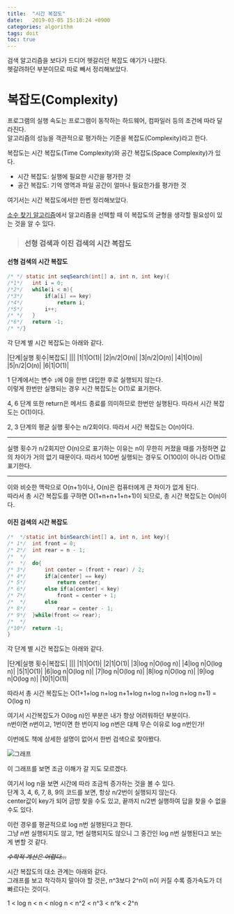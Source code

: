 ```yaml
---
title:  "시간 복잡도"
date:   2019-03-05 15:10:24 +0900
categories: algorithm
tags: doit
toc: true
---
```


검색 알고리즘을 보다가 드디어 헷갈리던 복잡도 얘기가 나왔다.  
헷갈려하던 부분이므로 따로 빼서 정리해보았다.  

# 복잡도(Complexity)

프로그램의 실행 속도는 프로그램이 동작하는 하드웨어, 컴파일러 등의 조건에 따라 달라진다.  
알고리즘의 성능을 객관적으로 평가하는 기준을 복잡도(Complexity)라고 한다.  
  
복잡도는 시간 복잡도(Time Complexity)와 공간 복잡도(Space Complexity)가 있다.  
  
- 시간 복잡도: 실행에 필요한 시간을 평가한 것
- 공간 복잡도: 기억 영역과 파일 공간이 얼마나 필요한가를 평가한 것

여기서는 시간 복잡도에서만 한번 정리해보았다.  
  
[소수 찾기 알고리즘](https://2ssue.github.io/algorithm/algorithm_prime/)에서 알고리즘을 선택할 때 이 복잡도의 균형을 생각할 필요성이 있는 것을 알 수 있다.  
  
> ### 선형 검색과 이진 검색의 시간 복잡도

#### 선형 검색의 시간 복잡도

```java
/* */ static int seqSearch(int[] a, int n, int key){
/*1*/	int i = 0;
/*2*/	while(i < n){
/*3*/		if(a[i] == key)
/*4*/			return i;
/*5*/		i++;
/* */	}
/*6*/	return -1;
/* */}
```

각 단계 별 시간 복잡도는 아래와 같다.

|단계|실행 횟수|복잡도|
|||
|1|1|O(1)|
|2|n/2|O(n)|
|3|n/2|O(n)|
|4|1|O(n)|
|5|n/2|O(n)|
|6|1|O(1)|

1 단계에서는 변수 `i`에 0을 한번 대입한 후로 실행되지 않는다.  
이렇게 한번만 실행되는 경우 시간 복잡도는 O(1)로 표기한다.  
  
4, 6 단계 또한 return은 메서드 종료를 의미하므로 한번만 실행된다. 따라서 시간 복잡도는 O(1)이다.  
  
2, 3 단계의 평균 실행 횟수는 n/2회이다. 따라서 시간 복잡도는 O(n)이다.  

___
실행 횟수가 n/2회지만 O(n)으로 표기하는 이유는 n이 무한히 커졌을 때를 가정하면 값의 차이가 거의 없기 때문이다.  따라서 100번 실행되는 경우도 O(100)이 아니라 O(1)로 표기한다.  

___  
이와 비슷한 맥락으로 O(n+1)이나, O(n)은 컴퓨터에게 큰 차이가 없게 된다.  
따라서 총 시간 복잡도를 구하면 O(1+n+n+1+n+1)이 되므로, 총 시간 복잡도는 O(n)이다.  

#### 이진 검색의 시간 복잡도
  
```java
/*  */static int binSearch(int[] a, int n, int key){
/* 1*/	int front = 0;
/* 2*/	int rear = n - 1;
/*  */
/*  */	do{
/* 3*/		int center = (front + rear) / 2;
/* 4*/		if(a[center] == key)
/* 5*/			return center;
/* 6*/		else if(a[center] < key)
/* 7*/			front = center + 1;
/*  */		else
/* 8*/			rear = center - 1;
/* 9*/	}while(front <= rear);
/*  */
/*10*/	return -1;
}
```

각 단계 별 시간 복잡도는 아래와 같다.
  
|단계|실행 횟수|복잡도|
|||
|1|1|O(1)|
|2|1|O(1)|
|3|log n|O(log n)|
|4|log n|O(log n)|
|5|1|O(1)|
|6|log n|O(log n)|
|7|log n|O(log n)|
|8|log n|O(log n)|
|9|log n|O(log n)|
|10|1|O(1)|

따라서 총 시간 복잡도는 O(1+1+log n+log n+1+log n+log n+log n+log n+1) = O(log n)
  
여기서 시간복잡도가 O(log n)인 부분은 내가 항상 어려워하던 부분이다.  
n번이면 n번이고, 1번이면 한 번이지 log n번은 대체 무슨 이유로 log n번인가!  
  
이번에도 책에 상세한 설명이 없어서 한번 검색으로 찾아봤다.  

![그래프](https://t1.daumcdn.net/cfile/tistory/25047340590B923732)

이 그래프를 보면 조금 이해가 갈 지도 모르겠다.  
  
여기서 log n을 보면 시간에 따라 조금씩 증가하는 것을 볼 수 있다.  
단계 3, 4, 6, 7, 8, 9의 코드를 보면, 항상 n/2번이 실행되지 않는다.  
center값이 key가 되어 금방 찾을 수도 있고, 끝까지 n/2번 실행하여 답을 찾을 수 없을 수도 있다.  
  
이런 경우를 평균적으로 log n번 실행된다고 한다.  
그냥 n번 실행되지도 않고, 1번 실행되지도 않으니 그 중간인 log n번 실행된다고 보는 게 변할 것 같다.  
  
~~_수학적 계산은 어렵다..._~~
  
시간 복잡도의 대소 관계는 아래와 같다.  
그래프를 보고 착각하지 말아야 할 것은, n^3보다 2^n이 n이 커질 수록 증가속도가 더 빠르다는 것이다.  

1 < log n < n < nlog n < n^2 < n^3 < n^k < 2^n